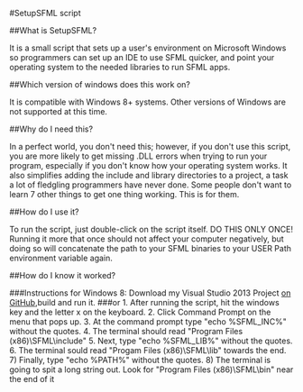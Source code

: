 #SetupSFML script

##What is SetupSFML?

It is a small script that sets up a user's environment on Microsoft Windows so
programmers can set up an IDE to use SFML quicker, and point your operating system
to the needed libraries to run SFML apps. 


##Which version of windows does this work on?

It is compatible with Windows 8+ systems. Other versions of Windows are not supported at this time.

##Why do I need this?

In a perfect world, you don't need this; however, if you don't use this script, you are more likely
to get missing .DLL errors when trying to run your program, especially if you don't 
know how your operating system works. It also simplifies adding the include and library
directories to a project, a task a lot of fledgling programmers have never done. Some people
don't want to learn 7 other things to get one thing working. This is for them.

##How do I use it?

To run the script, just double-click on the script itself. DO THIS ONLY ONCE! Running it more that once should not affect your computer
negatively, but doing so will concatenate the path to your SFML binaries to your USER Path environment variable again.

##How do I know it worked?

###Instructions for Windows 8:
	Download my Visual Studio 2013 Project [on GitHub](https://github.com/rskulles/SFML_VS2013_SampleProject),build and run it.
###or
	1. After running the script, hit the windows key and the letter x on the keyboard.
	2. Click Command Prompt on the menu that pops up.
	3. At the command prompt type "echo %SFML_INC%" without the quotes.
	4. The terminal should read "Program Files (x86)\SFML\include"
	5. Next, type "echo %SFML_LIB%" without the quotes.
	6. The terminal sould read "Progam Files (x86)\SFML\lib" towards the end.
	7) Finally, type "echo %PATH%" without the quotes.
	8) The terminal is going to spit a long string out. Look for
	   "Program Files (x86)\SFML\bin" near the end of it
